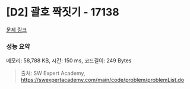# [D2] 괄호 짝짓기 - 17138 

[문제 링크](https://swexpertacademy.com/main/code/problem/problemDetail.do?contestProbId=AYdt2Xf64TIDFAVa) 

### 성능 요약

메모리: 58,788 KB, 시간: 150 ms, 코드길이: 249 Bytes



> 출처: SW Expert Academy, https://swexpertacademy.com/main/code/problem/problemList.do
